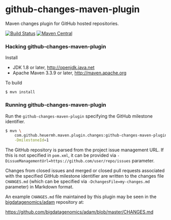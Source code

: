 # github-changes-maven-plugin
Maven changes plugin for GitHub hosted repositories.

[![Build Status](https://travis-ci.org/heuermh/github-changes-maven-plugin.svg?branch=master)](https://travis-ci.org/heuermh/github-changes-maven-plugin)
[![Maven Central](https://img.shields.io/maven-central/v/com.github.heuermh.maven.plugin.changes/github-changes-maven-plugin.svg?maxAge=600)](http://search.maven.org/#search%7Cga%7C1%7Ccom.github.heuermh.maven.plugin.changes)


### Hacking github-changes-maven-plugin

Install

 * JDK 1.8 or later, http://openjdk.java.net
 * Apache Maven 3.3.9 or later, http://maven.apache.org

To build

    $ mvn install


### Running github-changes-maven-plugin

Run the `github-changes-maven-plugin` specifying the GitHub milestone identifier.

```bash
$ mvn \
    com.github.heuermh.maven.plugin.changes:github-changes-maven-plugin:1.1:github-changes \
    -DmilestoneId=1
```

The GitHub repository is parsed from the project issue management URL. If this is not specified
in `pom.xml`, it can be provided via `-DissueManagementUrl=https://github.com/user/repo/issues`
parameter.

Changes from closed issues and merged or closed pull requests associated with the specified
GitHub milestone identifier are written to the changes file `CHANGES.md` (which can be specified
via `-DchangesFile=my-changes.md` parameter) in Markdown format.

An example `CHANGES.md` file maintained by this plugin may be seen in the
[bigdatagenomics/adam](https://github.com/bigdatagenomics/adam) repository at:

https://github.com/bigdatagenomics/adam/blob/master/CHANGES.md

